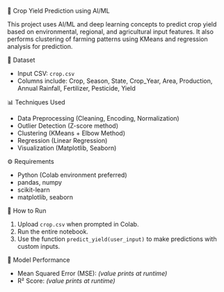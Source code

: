 🌾 Crop Yield Prediction using AI/ML

This project uses AI/ML and deep learning concepts to predict crop yield based on environmental, regional, and agricultural input features. It also performs clustering of farming patterns using KMeans and regression analysis for prediction.

📁 Dataset

- Input CSV: `crop.csv`
- Columns include: Crop, Season, State, Crop_Year, Area, Production, Annual Rainfall, Fertilizer, Pesticide, Yield

📊 Techniques Used

- Data Preprocessing (Cleaning, Encoding, Normalization)
- Outlier Detection (Z-score method)
- Clustering (KMeans + Elbow Method)
- Regression (Linear Regression)
- Visualization (Matplotlib, Seaborn)

⚙️ Requirements

- Python (Colab environment preferred)
- pandas, numpy
- scikit-learn
- matplotlib, seaborn

🚀 How to Run

1. Upload `crop.csv` when prompted in Colab.
2. Run the entire notebook.
3. Use the function `predict_yield(user_input)` to make predictions with custom inputs.

🧠 Model Performance

- Mean Squared Error (MSE): _(value prints at runtime)_
- R² Score: _(value prints at runtime)_